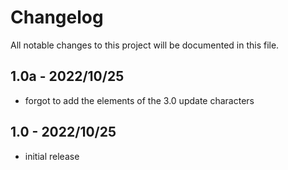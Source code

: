 # Changelog
All notable changes to this project will be documented in
this file.

## 1.0a - 2022/10/25
* forgot to add the elements of the 3.0 update characters

## 1.0 - 2022/10/25
* initial release